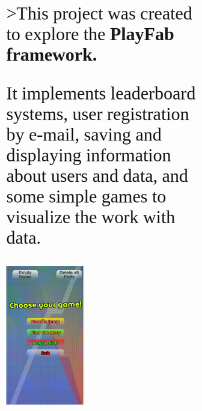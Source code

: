 <p><font size="7" face="verdana">>This project was created to explore the <b>PlayFab framework.</b></p>
<p>It implements leaderboard systems, user registration by e-mail, saving and displaying information about users and data, and some simple games to visualize the work with data.</p>
<img src="https://github.com/uvazaemiy/uvazaemiy/blob/main/PetPlayfab.gif" width="205" alt="PetPlayfab">